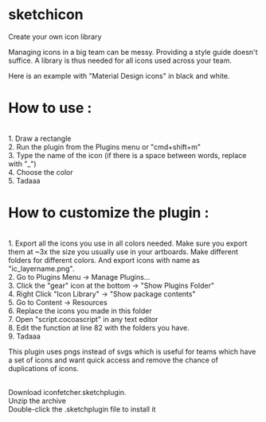 # sketchicon
Create your own icon library

Managing icons in a big team can be messy. Providing a style guide doesn't suffice. A library is thus needed for all icons used across your team.

Here is an example with "Material Design icons" in black and white. 
 
# How to use :
</br>
1. Draw a rectangle
</br>
2. Run the plugin from the Plugins menu or "cmd+shift+m"
</br>
3. Type the name of the icon (if there is a space between words, replace with "_")
</br>
4. Choose the color
</br>
5. Tadaaa

# How to customize the plugin :
</br>
1. Export all the icons you use in all colors needed. Make sure you export them at ~3x the size you usually use in your artboards. Make different folders for different colors. And export icons with name as "ic_layername.png".
</br>
2. Go to Plugins Menu -> Manage Plugins...
</br>
3. Click the "gear" icon at the bottom -> "Show Plugins Folder"
</br>
4. Right Click "Icon Library" -> "Show package contents"
</br>
5. Go to Content -> Resources
</br>
6. Replace the icons you made in this folder
</br>
7. Open "script.cocoascript" in any text editor
</br>
8. Edit the function at line 82 with the folders you have.
</br>
9. Tadaaa

This plugin uses pngs instead of svgs which is useful for teams which have a set of icons and want quick access and remove the chance of duplications of icons. 
 
</br>
Download iconfetcher.sketchplugin.
</br>
Unzip the archive
</br>
Double-click the .sketchplugin file to install it
